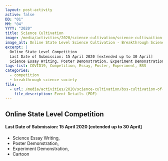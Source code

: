 ```yaml
---
layout: post-activity
active: false
DD: "01"
MM: "04"
YYYY: "2020"
title: Science Cultivation
image: /media/activities/2020/science-cultivation/science-cultivaition-online-state-level-competition-bss.jpg
image_alt: Online State Level Science Cultivation - Breakthrough Science Society 2020
excerpt: |
  Online State Level Competition
  Last Date of Submission: 15 April 2020 [extended up to 30 April]
  Science Essay Writing, Poster Demonstration, Experiment Demonstration, Cartoon
tags-list: COVID19, Competition, Essay, Poster, Experiment, BSS
categories:
  - competition
  - breakthrough science society
file:
  - url: /media/activities/2020/science-cultivation/bss-cultivation-of-science-online-competition-2020.pdf
    file_description: Event Details (PDF)
---
```

## **Online State Level Competition** 

#### **Last Date of Submission:** 15 April 2020 **\[extended up to 30 April]** 

* Science Essay Writing, 
* Poster Demonstration, 
* Experiment Demonstration, 
* Cartoon
